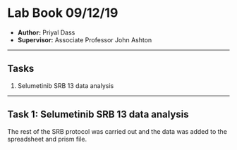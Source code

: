 # Lab Book 09/12/19
- **Author:** Priyal Dass
- **Supervisor:** Associate Professor John Ashton

------------------------------------------------------------------
## Tasks

1. Selumetinib SRB 13 data analysis

------------------------------------------------------------------
## Task 1: Selumetinib SRB 13 data analysis

The rest of the SRB protocol was carried out and the data was added to the spreadsheet and prism file.
